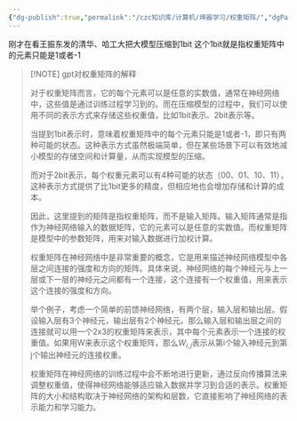 ```yaml
---
{"dg-publish":true,"permalink":"/czc知识库/计算机/坤器学习/权重矩阵/","dgPassFrontmatter":true,"created":"2024-06-18T17:45:20.954+08:00","updated":"2024-12-08T12:27:33.538+08:00"}
---
```



刚才在看王振东发的清华、哈工大把大模型压缩到1bit
这个1bit就是指权重矩阵中的元素只能是1或者-1

>[!NOTE] gpt对权重矩阵的解释
>   
> 对于权重矩阵而言，它的每个元素可以是任意的实数值，通常在神经网络中，这些值是通过训练过程学习到的。而在压缩模型的过程中，我们可以使用不同的表示方式来存储这些权重值，比如1bit表示、2bit表示等。
> 
> 当提到1bit表示时，意味着权重矩阵中的每个元素只能是1或者-1，即只有两种可能的状态。这种表示方式虽然极端简单，但在某些场景下可以有效地减小模型的存储空间和计算量，从而实现模型的压缩。
> 
> 而对于2bit表示，每个权重元素可以有4种可能的状态（00、01、10、11），这种表示方式提供了比1bit更多的精度，但相应地也会增加存储和计算的成本。
> 
> 因此，这里提到的矩阵是指权重矩阵，而不是输入矩阵。输入矩阵通常是指作为神经网络输入的数据矩阵，它的元素可以是任意的实数值。而权重矩阵是模型中的参数矩阵，用来对输入数据进行加权计算。
> 
> 权重矩阵在神经网络中是非常重要的概念，它是用来描述神经网络模型中各层之间连接的强度和方向的矩阵。具体来说，神经网络的每个神经元与上一层或下一层的神经元之间都有一个连接，这个连接有一个权重值，用来表示这个连接的强度和方向。
> 
> 举个例子，考虑一个简单的前馈神经网络，有两个层，输入层和输出层。假设输入层有3个神经元，输出层有2个神经元。那么输入层和输出层之间的连接就可以用一个2x3的权重矩阵来表示，其中每个元素表示一个连接的权重值。如果用W来表示这个权重矩阵，那么$W_{i,j}$表示从第i个输入神经元到第j个输出神经元的连接权重。
> 
> 权重矩阵在神经网络的训练过程中会不断地进行更新，通过反向传播算法来调整权重值，使得神经网络能够适应输入数据并学习到合适的表示。权重矩阵的大小和结构取决于神经网络的架构和层数，它直接影响了神经网络的表示能力和学习能力。
